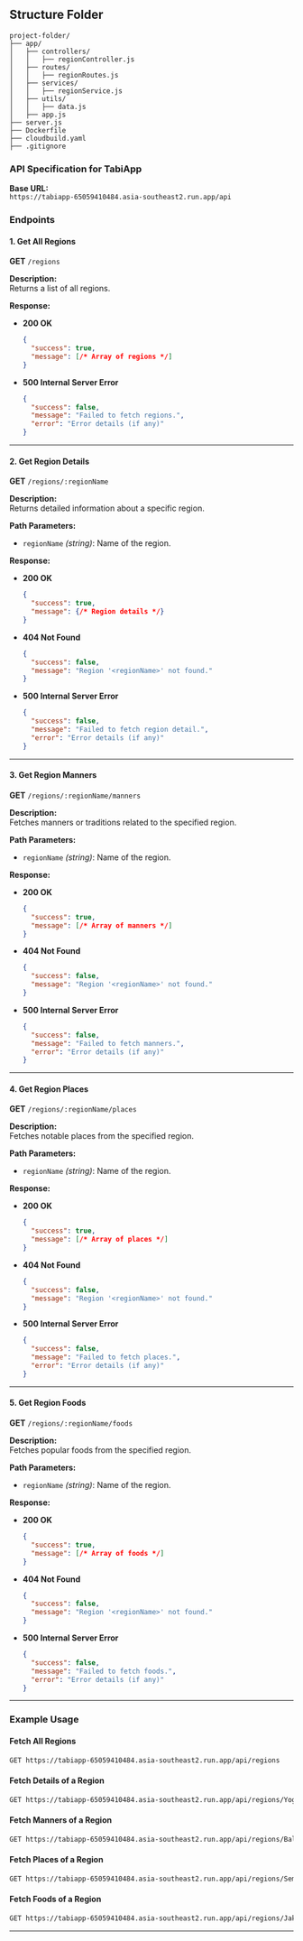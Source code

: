 ## Structure Folder
```
project-folder/
├── app/
│   ├── controllers/
│   │   ├── regionController.js
│   ├── routes/
│   │   ├── regionRoutes.js
│   ├── services/
│   │   ├── regionService.js
│   ├── utils/
│   │   ├── data.js
│   ├── app.js
├── server.js
├── Dockerfile
├── cloudbuild.yaml
├── .gitignore
```


### API Specification for TabiApp

**Base URL:**  
`https://tabiapp-65059410484.asia-southeast2.run.app/api`


### Endpoints

#### 1. **Get All Regions**  
**GET** `/regions`  

**Description:**  
Returns a list of all regions.

**Response:**
- **200 OK**  
  ```json
  {
    "success": true,
    "message": [/* Array of regions */]
  }
  ```
- **500 Internal Server Error**  
  ```json
  {
    "success": false,
    "message": "Failed to fetch regions.",
    "error": "Error details (if any)"
  }
  ```

---

#### 2. **Get Region Details**  
**GET** `/regions/:regionName`  

**Description:**  
Returns detailed information about a specific region.

**Path Parameters:**
- `regionName` *(string)*: Name of the region.

**Response:**
- **200 OK**  
  ```json
  {
    "success": true,
    "message": {/* Region details */}
  }
  ```
- **404 Not Found**  
  ```json
  {
    "success": false,
    "message": "Region '<regionName>' not found."
  }
  ```
- **500 Internal Server Error**  
  ```json
  {
    "success": false,
    "message": "Failed to fetch region detail.",
    "error": "Error details (if any)"
  }
  ```

---

#### 3. **Get Region Manners**  
**GET** `/regions/:regionName/manners`  

**Description:**  
Fetches manners or traditions related to the specified region.

**Path Parameters:**
- `regionName` *(string)*: Name of the region.

**Response:**
- **200 OK**  
  ```json
  {
    "success": true,
    "message": [/* Array of manners */]
  }
  ```
- **404 Not Found**  
  ```json
  {
    "success": false,
    "message": "Region '<regionName>' not found."
  }
  ```
- **500 Internal Server Error**  
  ```json
  {
    "success": false,
    "message": "Failed to fetch manners.",
    "error": "Error details (if any)"
  }
  ```

---

#### 4. **Get Region Places**  
**GET** `/regions/:regionName/places`  

**Description:**  
Fetches notable places from the specified region.

**Path Parameters:**
- `regionName` *(string)*: Name of the region.

**Response:**
- **200 OK**  
  ```json
  {
    "success": true,
    "message": [/* Array of places */]
  }
  ```
- **404 Not Found**  
  ```json
  {
    "success": false,
    "message": "Region '<regionName>' not found."
  }
  ```
- **500 Internal Server Error**  
  ```json
  {
    "success": false,
    "message": "Failed to fetch places.",
    "error": "Error details (if any)"
  }
  ```

---

#### 5. **Get Region Foods**  
**GET** `/regions/:regionName/foods`  

**Description:**  
Fetches popular foods from the specified region.

**Path Parameters:**
- `regionName` *(string)*: Name of the region.

**Response:**
- **200 OK**  
  ```json
  {
    "success": true,
    "message": [/* Array of foods */]
  }
  ```
- **404 Not Found**  
  ```json
  {
    "success": false,
    "message": "Region '<regionName>' not found."
  }
  ```
- **500 Internal Server Error**  
  ```json
  {
    "success": false,
    "message": "Failed to fetch foods.",
    "error": "Error details (if any)"
  }
  ```

---

### Example Usage

#### Fetch All Regions
```bash
GET https://tabiapp-65059410484.asia-southeast2.run.app/api/regions
```

#### Fetch Details of a Region
```bash
GET https://tabiapp-65059410484.asia-southeast2.run.app/api/regions/Yogyakarta
```

#### Fetch Manners of a Region
```bash
GET https://tabiapp-65059410484.asia-southeast2.run.app/api/regions/Bali/manners
```

#### Fetch Places of a Region
```bash
GET https://tabiapp-65059410484.asia-southeast2.run.app/api/regions/Semarang/places
```

#### Fetch Foods of a Region
```bash
GET https://tabiapp-65059410484.asia-southeast2.run.app/api/regions/Jakarta/foods
```

---
